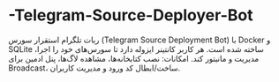# -Telegram-Source-Deployer-Bot
ربات تلگرام استقرار سورس (Telegram Source Deployment Bot) با Docker و SQLite ساخته شده است. هر کاربر کانتینر ایزوله دارد تا سورس‌های خود را اجرا، مدیریت و مانیتور کند. امکانات: نصب کتابخانه‌ها، مشاهده لاگ‌ها، پنل ادمین برای Broadcast، ساخت/ابطال کد ورود و مدیریت کاربران.
